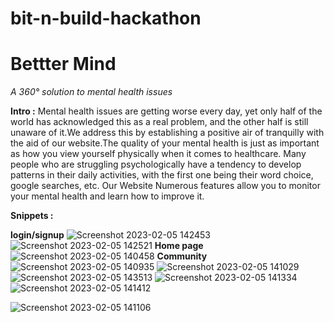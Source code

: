 # bit-n-build-hackathon
# Bettter Mind
*A 360° solution to mental health issues*

**Intro :** Mental health issues are getting worse every day, yet only half of the world has acknowledged this as a real problem, and the other half is still
unaware of it.We address this by establishing a positive air of tranquilly with the aid of our website.The quality of your mental health is just as important as how you view yourself physically when it comes to healthcare. Many people who are struggling psychologically have a tendency to develop patterns in their daily activities, with the first one being their word choice, google searches, etc.
Our Website Numerous features allow you to monitor your mental health and learn how to improve it.

**Snippets :**

**login/signup**
![Screenshot 2023-02-05 142453](https://user-images.githubusercontent.com/111572744/216810370-4b26b108-6a54-4145-abed-a6c7afcab70a.png)
![Screenshot 2023-02-05 142521](https://user-images.githubusercontent.com/111572744/216810426-e007878e-b577-4692-9e08-9ff607400e83.png)
**Home page**
![Screenshot 2023-02-05 140458](https://user-images.githubusercontent.com/111572744/216810455-7251572f-13de-4277-b39b-d9d847dac2df.png)
**Community**
![Screenshot 2023-02-05 140935](https://user-images.githubusercontent.com/111572744/216810470-7f4697ea-106d-4681-8021-9c58b0b5a87c.png)
![Screenshot 2023-02-05 141029](https://user-images.githubusercontent.com/111572744/216810483-4902e713-ca8e-425b-9202-db55623ddc62.png)
![Screenshot 2023-02-05 143513](https://user-images.githubusercontent.com/111572744/216810568-fc83850e-61b6-42ca-8bd9-371bd2498ac2.png)
![Screenshot 2023-02-05 141334](https://user-images.githubusercontent.com/111572744/216810577-a3df3126-7686-42ea-9c7e-68adeded2ead.png)
![Screenshot 2023-02-05 141412](https://user-images.githubusercontent.com/111572744/216810586-2f18f25a-59f8-478f-9f1a-7556911a6c6c.png)

![Screenshot 2023-02-05 141106](https://user-images.githubusercontent.com/111572744/216810495-d290bfae-2f19-4674-97ea-c68e5ff5d71d.png)

